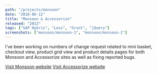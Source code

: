 ```yaml
---
path: "/projects/monsoon"
date: "2018-06-12"
title: "Monsoon & Accessorize"
released: "2013"
tags: ["SAP Hybris", "Less", "Grunt", "jQuery"]
screenshots: ["monsoon/monsoon-1", "monsoon/monsoon-2"]
---
```


I've been working on numbers of change request related to mini basket, checkout view, product grid view and product details pages for both Monsoon and Accessorize sites as well as fixing reported bugs.

<a href="http://uk.monsoon.co.uk/" class="button">Visit Monsoon website</a>
<a href="http://uk.accessorize.com/" class="button">Visit Accessorize website</a>
